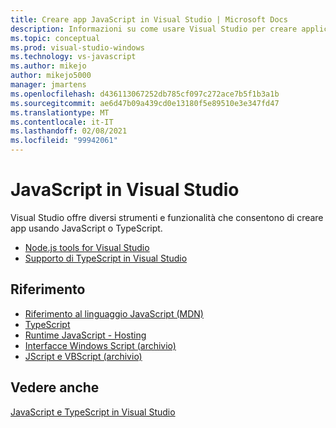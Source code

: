 ```yaml
---
title: Creare app JavaScript in Visual Studio | Microsoft Docs
description: Informazioni su come usare Visual Studio per creare applicazioni JavaScript.
ms.topic: conceptual
ms.prod: visual-studio-windows
ms.technology: vs-javascript
ms.author: mikejo
author: mikejo5000
manager: jmartens
ms.openlocfilehash: d436113067252db785cf097c272ace7b5f1b3a1b
ms.sourcegitcommit: ae6d47b09a439cd0e13180f5e89510e3e347fd47
ms.translationtype: MT
ms.contentlocale: it-IT
ms.lasthandoff: 02/08/2021
ms.locfileid: "99942061"
---
```

# <a name="javascript-in-visual-studio"></a>JavaScript in Visual Studio

Visual Studio offre diversi strumenti e funzionalità che consentono di creare app usando JavaScript o TypeScript.

- [Node.js tools for Visual Studio](/visualstudio/ide/quickstart-nodejs)
- [Supporto di TypeScript in Visual Studio](/visualstudio/javascript/javascript-in-vs-2019)

## <a name="reference"></a>Riferimento

- [Riferimento al linguaggio JavaScript (MDN) ](https://developer.mozilla.org/en-US/docs/Web/JavaScript/Reference)
- [TypeScript](http://www.typescriptlang.org/docs/tutorial.html)
- [Runtime JavaScript - Hosting](/microsoft-edge/hosting/javascript-runtime-hosting)
- [Interfacce Windows Script (archivio)](/previous-versions/windows/internet-explorer/ie-developer/scripting-articles/fdee6589(v%3dvs.94))
- [JScript e VBScript (archivio)](/previous-versions/windows/internet-explorer/ie-developer/scripting-articles/d1et7k7c(v%3dvs.84))

## <a name="see-also"></a>Vedere anche

[JavaScript e TypeScript in Visual Studio](/visualstudio/javascript/)
